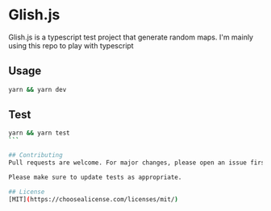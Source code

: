 # Glish.js

Glish.js is a typescript test project that generate random maps.
I'm mainly using this repo to play with typescript

## Usage

```bash
yarn && yarn dev
```

## Test

````bash
yarn && yarn test
```

## Contributing
Pull requests are welcome. For major changes, please open an issue first to discuss what you would like to change.

Please make sure to update tests as appropriate.

## License
[MIT](https://choosealicense.com/licenses/mit/)